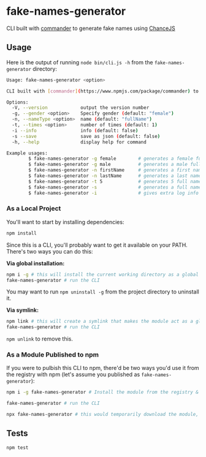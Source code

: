 # fake-names-generator

CLI built with [commander](https://www.npmjs.com/package/commander) to generate fake names using [ChanceJS](https://www.npmjs.com/package/chance)

## Usage

Here is the output of running `node bin/cli.js -h` from the `fake-names-generator` directory:

```bash
Usage: fake-names-generator <option>

CLI built with [commander](https://www.npmjs.com/package/commander) to generate fake names using [ChanceJS](https://www.npmjs.com/package/chance)

Options:
  -V, --version            output the version number
  -g, --gender <option>    Specify gender (default: "female")
  -n, --nameType <option>  name (default: "fullName")
  -t, --times <option>     number of times (default: 1)
  -i --info                info (default: false)
  -s --save                save as json (default: false)
  -h, --help               display help for command

Example usages:
        $ fake-names-generator -g female        # generates a female full name
        $ fake-names-generator -g male          # generates a male full name
        $ fake-names-generator -n firstName     # generates a first name with random gender
        $ fake-names-generator -n lastName      # generates a last name with random gender
        $ fake-names-generator -t 5             # generates 5 full names with random gender
        $ fake-names-generator -s               # generates a full name also saves the result as json file
        $ fake-names-generator -i               # gives extra log info during name generation

```

### As a Local Project

You'll want to start by installing dependencies:

```bash
npm install
```

Since this is a CLI, you'll probably want to get it available on your PATH. There's two ways you can do this:

**Via global installation:**

```bash
npm i -g # this will install the current working directory as a global module.
fake-names-generator # run the CLI
```

You may want to run `npm uninstall -g` from the project directory to uninstall it.

**Via symlink:**

```bash
npm link # this will create a symlink that makes the module act as a global module.
fake-names-generator # run the CLI
```

`npm unlink` to remove this.

### As a Module Published to npm

If you were to pulbish this CLI to npm, there'd be two ways you'd use it from the registry with npm (let's assume you published as `fake-names-generator`):

```bash
npm i -g fake-names-generator # Install the module from the registry & make it globally available

fake-names-generator # run the CLI
```

```bash
npx fake-names-generator # this would temporarily download the module, run the first entry in `bin` of package.json and pass along any additional arguments like `--gender`
```

## Tests

```bash
npm test
```
